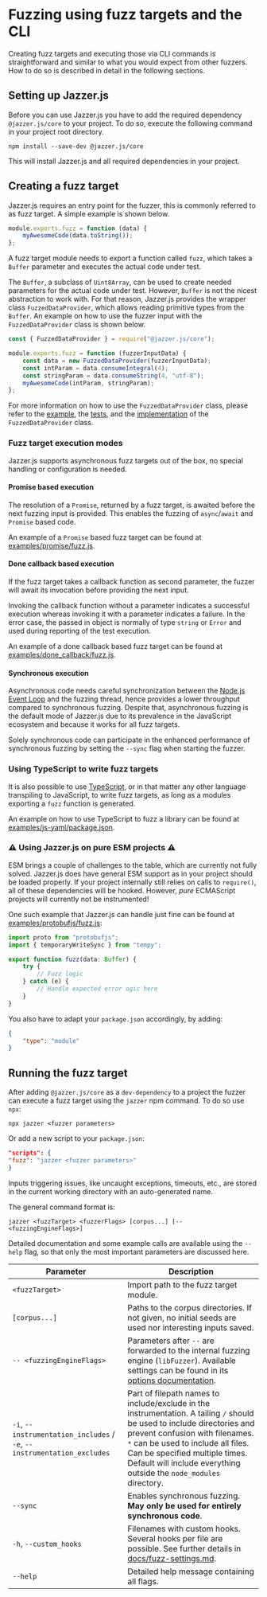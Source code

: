 # Fuzzing using fuzz targets and the CLI

Creating fuzz targets and executing those via CLI commands is straightforward
and similar to what you would expect from other fuzzers. How to do so is
described in detail in the following sections.

## Setting up Jazzer.js

Before you can use Jazzer.js you have to add the required dependency
`@jazzer.js/core` to your project. To do so, execute the following command in
your project root directory.

```shell
npm install --save-dev @jazzer.js/core
```

This will install Jazzer.js and all required dependencies in your project.

## Creating a fuzz target

Jazzer.js requires an entry point for the fuzzer, this is commonly referred to
as fuzz target. A simple example is shown below.

```js
module.exports.fuzz = function (data) {
	myAwesomeCode(data.toString());
};
```

A fuzz target module needs to export a function called `fuzz`, which takes a
`Buffer` parameter and executes the actual code under test.

The `Buffer`, a subclass of `Uint8Array`, can be used to create needed
parameters for the actual code under test. However, `Buffer` is not the nicest
abstraction to work with. For that reason, Jazzer.js provides the wrapper class
`FuzzedDataProvider`, which allows reading primitive types from the `Buffer`. An
example on how to use the fuzzer input with the `FuzzedDataProvider` class is
shown below.

```js
const { FuzzedDataProvider } = require("@jazzer.js/core");

module.exports.fuzz = function (fuzzerInputData) {
	const data = new FuzzedDataProvider(fuzzerInputData);
	const intParam = data.consumeIntegral(4);
	const stringParam = data.consumeString(4, "utf-8");
	myAwesomeCode(intParam, stringParam);
};
```

For more information on how to use the `FuzzedDataProvider` class, please refer
to the [example](../examples/FuzzedDataProvider/fuzz.js), the
[tests](../packages/core/FuzzedDataProvider.test.ts), and the
[implementation](../packages/core/FuzzedDataProvider.ts) of the
`FuzzedDataProvider` class.

### Fuzz target execution modes

Jazzer.js supports asynchronous fuzz targets out of the box, no special handling
or configuration is needed.

#### Promise based execution

The resolution of a `Promise`, returned by a fuzz target, is awaited before the
next fuzzing input is provided. This enables the fuzzing of `async`/`await` and
`Promise` based code.

An example of a `Promise` based fuzz target can be found at
[examples/promise/fuzz.js](../examples/promise/fuzz.js).

#### Done callback based execution

If the fuzz target takes a callback function as second parameter, the fuzzer
will await its invocation before providing the next input.

Invoking the callback function without a parameter indicates a successful
execution whereas invoking it with a parameter indicates a failure. In the error
case, the passed in object is normally of type `string` or `Error` and used
during reporting of the test execution.

An example of a done callback based fuzz target can be found at
[examples/done_callback/fuzz.js](../examples/done_callback/fuzz.js).

#### Synchronous execution

Asynchronous code needs careful synchronization between the
[Node.js Event Loop](https://nodejs.org/en/docs/guides/event-loop-timers-and-nexttick/)
and the fuzzing thread, hence provides a lower throughput compared to
synchronous fuzzing. Despite that, asynchronous fuzzing is the default mode of
Jazzer.js due to its prevalence in the JavaScript ecosystem and because it works
for all fuzz targets.

Solely synchronous code can participate in the enhanced performance of
synchronous fuzzing by setting the `--sync` flag when starting the fuzzer.

### Using TypeScript to write fuzz targets

It is also possible to use [TypeScript](https://www.typescriptlang.org), or in
that matter any other language transpiling to JavaScript, to write fuzz targets,
as long as a modules exporting a `fuzz` function is generated.

An example on how to use TypeScript to fuzz a library can be found at
[examples/js-yaml/package.json](../examples/js-yaml/package.json).

### ⚠️ Using Jazzer.js on pure ESM projects ⚠️

ESM brings a couple of challenges to the table, which are currently not fully
solved. Jazzer.js does have general ESM support as in your project should be
loaded properly. If your project internally still relies on calls to
`require()`, all of these dependencies will be hooked. However, _pure_
ECMAScript projects will currently not be instrumented!

One such example that Jazzer.js can handle just fine can be found at
[examples/protobufjs/fuzz.js](../examples/protobufjs/fuzz.js):

```js
import proto from "protobufjs";
import { temporaryWriteSync } from "tempy";

export function fuzz(data: Buffer) {
	try {
		// Fuzz logic
	} catch (e) {
		// Handle expected error ogic here
	}
}
```

You also have to adapt your `package.json` accordingly, by adding:

```json
{
	"type": "module"
}
```

## Running the fuzz target

After adding `@jazzer.js/core` as a `dev-dependency` to a project the fuzzer can
execute a fuzz target using the `jazzer` npm command. To do so use `npx`:

```shell
npx jazzer <fuzzer parameters>
```

Or add a new script to your `package.json`:

```json
"scripts": {
"fuzz": "jazzer <fuzzer parameters>"
}
```

Inputs triggering issues, like uncaught exceptions, timeouts, etc., are stored
in the current working directory with an auto-generated name.

The general command format is:

```text
jazzer <fuzzTarget> <fuzzerFlags> [corpus...] [-- <fuzzingEngineFlags>]
```

Detailed documentation and some example calls are available using the `--help`
flag, so that only the most important parameters are discussed here.

| Parameter                                                               | Description                                                                                                                                                                                                                                                                                              |
| ----------------------------------------------------------------------- | -------------------------------------------------------------------------------------------------------------------------------------------------------------------------------------------------------------------------------------------------------------------------------------------------------- |
| `<fuzzTarget>`                                                          | Import path to the fuzz target module.                                                                                                                                                                                                                                                                   |
| `[corpus...]`                                                           | Paths to the corpus directories. If not given, no initial seeds are used nor interesting inputs saved.                                                                                                                                                                                                   |
| `-- <fuzzingEngineFlags>`                                               | Parameters after `--` are forwarded to the internal fuzzing engine (`libFuzzer`). Available settings can be found in its [options documentation](https://www.llvm.org/docs/LibFuzzer.html#options).                                                                                                      |
| `-i`, `--instrumentation_includes` / `-e`, `--instrumentation_excludes` | Part of filepath names to include/exclude in the instrumentation. A tailing `/` should be used to include directories and prevent confusion with filenames. `*` can be used to include all files. Can be specified multiple times. Default will include everything outside the `node_modules` directory. |
| `--sync`                                                                | Enables synchronous fuzzing. **May only be used for entirely synchronous code**.                                                                                                                                                                                                                         |
| `-h`, `--custom_hooks`                                                  | Filenames with custom hooks. Several hooks per file are possible. See further details in [docs/fuzz-settings.md](docs/fuzz-settings.md).                                                                                                                                                                 |
| `--help`                                                                | Detailed help message containing all flags.                                                                                                                                                                                                                                                              |
